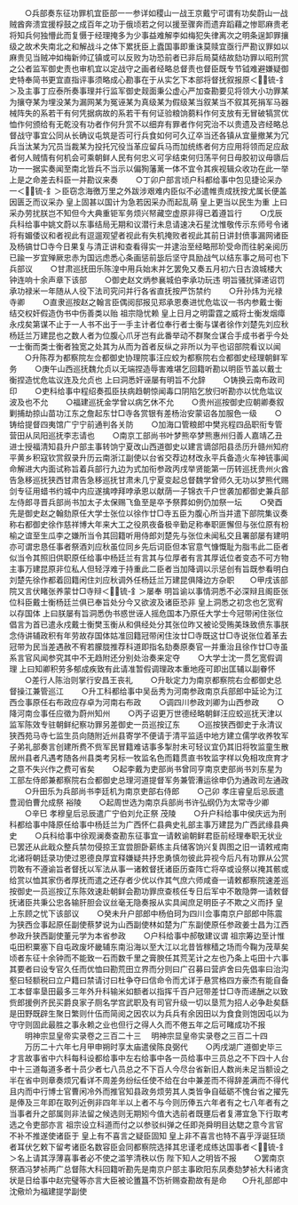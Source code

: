 <!-- { "loadSidebar": true } -->
　　○兵部奏东征功罪机宜臣部一一参详如稷山一战王京戴宁可谓有功矣蔚山一战贼酋奔溃宜援桴鼓之成百年之功于俄顷若之何以援至骤奔而遗弃蹈藉之惨耶麻贵老将知兵何独懵此而复慑于经理掩多为少事益难解李如梅犯失律离次之明条逞卸罪攘级之故术失南北之和解战斗之体下累抚臣上蠹国事即重诛莫赎宜亟行严勘议罪如以麻贵见当贼冲如梅新帅辽镇或可以反败为功恐前者已非后局莫结故劾功罪以昭刑赏之公者监军御史责也审机宜以定战守之画者经略总督责也督臣既专节钺难避嫌疑御史特奉简书更宜直指评事须略成心勘事在于从实乞下本部将督抚叙报原＜锍-釒＞及主事丁应泰所奏事理并行监军御史觌面秉公虚心严加查勘要见将领大小功罪某为攘夺某为埋没某为漏网某为冤诬某为真级某为假级某当叙某当不叙其死捐军马器械阵失的系若干有何凭据病故的系若干有何证验粮饷蒭料作何支放有无冒破犒赏优恤作何颁给有无乾没有功者作何升赏不以细弃有罪者作何究治不以贵遗及咨经略总督战守事宜公同从长确议屯筑是否可行兵食如何可久辽卒当还各镇从宜量撤某为冗兵当汰某为冗员当裁某为投托冗役当革应留兵马而加统练者何方应用将领而足应敌者何人贼情有何机会可乘朝鲜人民有何忠义可孚结束何归荡平何日毋胶初议毋隳后功一一据实奏闻至南北皆兵不当示以偏狥藩蓠一体不宜令其疾视辑众收功在此一举  上是之命差去科臣一并勘议来奏
　　○丁卯户部言顷户科都给事中包见捷论采办一＜锍-釒＞臣窃念海徼万里之外跋涉艰难内臣似不必遣帷责成抚按尤属长便盖因匮乏而议采办  皇上固甚以国计为急若因采办而起乱萌  皇上更当以民生为重  上曰采办劳扰朕岂不知但今大典重钜军务烦兴帑藏空虚原非得已着遵旨行
　　○戊辰兵科给事中姚文蔚以东事结局无期和议潜行未息请速决石星沈惟敬传示东师号令诸将有媚倭议和者视此有逗遛观望者视此有失机掩败者视此其前日讲封偾事漏网诸臣及杨镐廿□寺今日果复与清正讲和查看得实一并逮治至经略邢玠受命而往躬亲阅历已踰一岁宜殚厥忠赤为国远虑悉心条画惩前毖后坚守具励战气以结东事之局可也下兵部议
　　○甘肃巡抚田乐陈湟中用兵始末并乞罢免又奏五月初六日古浪城楼大钟连响十余声章下该部
　　○御史赵文炳参襄城伯李承功玩违  明旨骚扰驿递诏罚承功禄米一年随从人役下法司究问并行各省直抚按严饬禁约
　　○升孙炜为光禄寺卿
　　○直隶巡按赵之翰言臣偶阅邸报见郑承恩奏进忧危竑议一书内参戴士衡结交权奸假造伪书中伤善类以贻  祖宗隐忧赖  皇上日月之明雷霆之威将士衡发烟瘴永戍矣第谋不止于一人书不出于一手主计者位奉行者士衡与谋者徐作刘楚先刘应秋杨廷兰万建昆也之数人者为位腹心爪牙岂有此番举动不群聚佥谋合手成书者乎今处一士衡而类士衡者独宽之处其为从而为首者反纵之非所以为平也诏部院看议以闻
　　○升陈荐为都察院左佥都御史协理院事汪应蛟为都察院右佥都御史经理朝鲜军务
　　○庚午山西巡抚魏允贞以无端捏造辱害难堪乞回籍听勘以明臣节盖以戴士衡捏造忧危竑议连及允贞也  上曰洞悉奸诬屡有明旨不允辞
　　○铸换云南布政司印
　　○吏科给事中程绍奏孤臣扶病趋朝惊闻毒口阴陷乞放归听勘亦以忧危竑议波及也不允
　　○福建巡抚金学曾以病乞休不允
　　○贵州巡按御史应朝卿奏叙剿捕劫掠山苗功江东之詹起东廿□寺各赏银有差杨治安蒙诏各加服色一级
　　○铸给提督四夷馆广宁宁前通判各关防
　　○加海口管粮郎中樊兆程四品职衔专管营田从凤阳巡抚李志请也
　　○南京工部尚书叶梦熊卒梦熊惠州归善人嘉靖乙丑进士授福清知县升户部主事转饷宁夏改山西道御史以建言谪郃阳县丞历升赣州知府平黄乡积寇钦赏叙录升历云南浙江副使以台省交荐边材改永平兵备造火车神铳事闻命解进大内面试称旨着兵部行九边为式加衔参政丙戌举贤能第一历转巡抚贵州火酋告急移巡抚狭西甘肃告急移巡抚甘肃未几宁夏变起总督魏学曾师久无功以梦熊代赐剑专征用蜡书约城中内应遂擒哱拜哱承恩以献荫一子锦衣千户世袭加都御史兼兵部左侍郎寻晋兵部尚书加太子太保赐飞鱼至是卒予祭葬如例仍加祭一坛
　　○癸酉先是御史赵之翰劾原任大学士张位以徐作廿□寺五臣为腹心所当并遣下部院集议奏称右都御史徐作慈祥博大年来大工之役夙夜备极辛勤足称奉职匪懈但与张位原有枌榆之谊至生瓜李之嫌所当令其回籍听用侍郎刘楚先与张位未闻私交且署部屡有建明亦可谓忠恳任事者祭酒刘应秋虽位同乡先后词臣但本官意气慷慨耻为脂韦此二臣者似当令其照旧供职原任给事中杨廷兰有言其与位厚者有言其厚诋位者变态不可方物主事万建昆原非位私人但轻浮难于持重此二臣者当加降调以示惩创有旨既参看明白刘楚先徐作都着回籍闲住刘应秋调外任杨廷兰万建昆俱降边方杂职　　○甲戌该部院又言伏睹张养蒙廿□寺辩＜锍-釒＞屡奉  明旨谕以事情洞悉不必深辩且阁臣张位科臣戴士衡杨廷兰俱已奉旨处分今又欲波及诸臣恐非  皇上洞悉之初念也乞宽宥以存国体  上曰朕屡有旨洞悉伪书惑世诬人摇危国本乃原任大学士今冠带闲住张位倡言为首已遣永戍戴士衡樊玉衡从和俱经处分其张位昨又被论受贿美珠致偾东事朕念侍讲辅政积有年劳故存国体姑准回籍冠带闲住汝廿□寺既这廿□寺说张位着革去冠带为民当差遇赦不宥若朦胧推荐科道即指名劾奏原奏官一并重治且徐作廿□寺虽系言官风闻参究其中不无趋附还分别处治奏来定夺
　　○大学士沈一贯乞宽假调理  上曰知卿积劳多郁成疾致有此请准暂假调理政本重地痊可即出匡辅以副眷怀
　　○差行人陈治则掌行安昌王丧礼
　　○升耿定力为南京都察院右佥都御史总督操江兼管巡江
　　○升工科都给事中吴岳秀为河南参政南京兵部郎中延论为江西佥事原任右布政应存卓为河南右布政
　　○调四川参政刘卿为山西参政
　　○降河南佥事任应徵为蔚州知州
　　○丙子诏更万世德经略朝鲜汪应蛟巡抚天津以监军陈效专驻朝鲜纪察功罪另差御史一员巡按辽东
　　○巡按狭西御史于永清议狭西苑马寺七监生员向随附近州县寄学不便请于清平监适中地方建立儒学收养牧军子弟礼部奏言创建所费不赀军民冒籍难诘事多掣肘未可轻议宜仍其旧将牧监童生散居州县者凡遇考随各州县类考另标一牧监名色而籍贯直书牧监字样以免相攻庶育才之意不失兴作之费可省矣
　　○起李戴为吏部尚书曾同亨南京吏部尚书刘东星为工部左侍郎兼都察院右佥都御史总理河道提督军务兼管漕运徐申仍为通政司左通政
　　○升田乐为兵部尚书李廷机为南京吏部右侍郎
　　○己卯  孝庄睿皇后忌辰遣豊润伯曹允成祭  裕陵
　　○起周世选为南京兵部尚书许弘纲仍为太常寺少卿
　　○辛巳  孝穆皇后忌辰遣广宁伯刘允正祭  茂陵
　　○升户科给事中侯庆远为刑科都给事中降原任给事中杨廷兰为广西怀仁县典史礼部主事万建昆为广西武缘县典史
　　○兵科给事中徐观澜奏查勘东征事宜一请敕谕朝鲜君臣前经理奉职无状业已罢还从此戢众整兵禁勿侵掠王宜尝胆卧薪练主兵储客饷兴复舆图之旧一请敕戒南北诸将朝廷录功使过恩德良厚宜释嫌疑共抒忠勇慎勿彼此异视今后凡有功罪从公赏罚敢有不遵谕旨者督抚以军法从事一诸敕督抚诸臣历查阵亡将卒或设祭以掩其骸或给赏以恤其家伤者厚抚而遣之还存者少优以作其气庶六师咸奋一请敕都察院速差巡按御史一员巡按辽东陈效速赴朝鲜会勘功罪庶查核任专日后军中不敢隐弊一请敕督抚诸臣共秉公忠各输肝胆会议丝毫无隐奏报从实具闻庶足明臣子不欺之义而抒  皇上东顾之忧下该部议
　　○癸未升户部郎中杨伯珂为四川佥事南京户部郎中陈震为狭西佥事起原任副使蔡梦说为山西副使林如楚为广东副使原任参政姜士昌为江西参政升狭西副使董元学为本省参政
　　○户科给事中郝敬建议谓  祖宗筹边至计惟屯田积粟塞下自屯政废坏畿辅东南沿海以至大江以北昔皆稼穑之场而今鞠为茂草矣顷者东征十余钟而不能致一石而数千里之膏腴任其荒芜计之左也乃条上屯田十六事其要者曰设专官久任而优恤曰勘荒田立界而分则曰广召募曰营庐舍曰先倡率曰治沟壑曰轻额税曰立户籍曰禁请讨曰杜争夺曰信命令而尤详于悬赏格四方豪杰有能自备工本督率垦田最多三年外升科输米如额者以指挥千百户冠带差廿□寺而递酬之以致赀郎援例齐民买爵良家子厕名学宫武职及有司官升级一切以垦荒为招人必争赴矣繇是田野既辟生聚日繁则什伍而简阅之因农以为兵兵有余因田以为食食则饱因屯以为守守则固此最胜之事永赖之业也但行之得人久而不倦五年之后可睹成功不报
　　明神宗显皇帝实录卷之三百二十三
　明神宗显皇帝实录卷之三百二十四
　　万历二十六年七月甲申朔时享太庙遣侯陈良弼代
　　○丙戌湖广道御史毕三才言故事省中六科每科设都给事中左右给事中各一员给事中三员总之不下四十人台中十三道每道多者十员少者七八员总之不下百人今尽台省新旧人数尚未足当额设之半在省中则章奏烦冗看详不周差务纷纭任使不给在台中兼差而不得辞差满而不得代且内而中行博士官曹闲冷外而推官知县政务烦劳其人类皆争自砥砺不愧台省之擢先是俸及三年即在取列近例非四年半以上者不与今则历俸五六年者有之七八年者有之当事者升之部属则非法留之候选则无期矧今值大选前者既壅后者复滞宜急下行取考选之令吏部亦言  祖宗设立科道而付之以参驳纠弹之任即尧舜明目达騘之意今言官不补不推遂使诸臣于  皇上有不喜言之疑臣固知  皇上非不喜言也特不喜乎浮诞狂琐者耳伏乞敕下留考诸臣名数容臣会同都察院选择其忠谨老成练达国事者＜锍-釒＞名上请其浮薄喜事者必不使之滥竽清秩以伤  陛下知人之明皆不报
　　○罢南京祭酒冯梦祯两广总督陈大科回籍听勘先是南京户部主事欧阳东凤奏劾梦祯大科诸贪状是日给事中赵完璧等亦言大臣被论簠簋不饬祈赐查勘故有是命　　○升礼部郎中沈儆炌为福建提学副使
